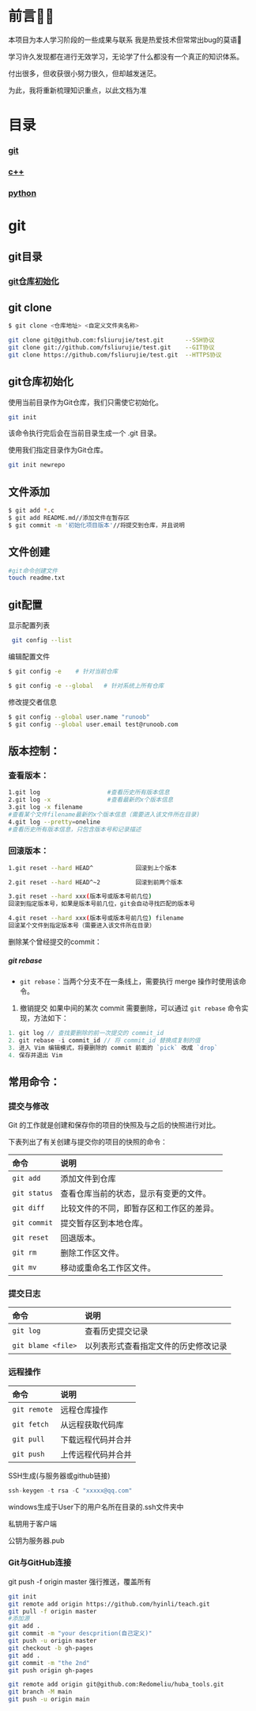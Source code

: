# 前言🐱‍🚀

本项目为本人学习阶段的一些成果与联系
我是热爱技术但常常出bug的莫语😬

学习许久发现都在进行无效学习，无论学了什么都没有一个真正的知识体系。

付出很多，但收获很小努力很久，但却越发迷茫。

为此，我将重新梳理知识重点，以此文档为准

# 目录

### [git](#git)

### [c++](#c++)

### [python](#python)

























# git

## git目录

### [git仓库初始化](仓库初始化)

## git clone

```bash
$ git clone <仓库地址> <自定义文件夹名称>
```

```bash
git clone git@github.com:fsliurujie/test.git      --SSH协议
git clone git://github.com/fsliurujie/test.git    --GIT协议
git clone https://github.com/fsliurujie/test.git  --HTTPS协议
```

## git仓库初始化

使用当前目录作为Git仓库，我们只需使它初始化。

```bash
git init
```

该命令执行完后会在当前目录生成一个 .git 目录。

使用我们指定目录作为Git仓库。

```bash
git init newrepo
```

## 文件添加

```bash
$ git add *.c
$ git add README.md//添加文件在暂存区
$ git commit -m '初始化项目版本'//将提交到仓库，并且说明
```

## 文件创建

```bash
#git命令创建文件
touch readme.txt
```

## git配置

显示配置列表

```bash
 git config --list
```

编辑配置文件

```bash
$ git config -e    # 针对当前仓库 
```

```bash
$ git config -e --global   # 针对系统上所有仓库
```

修改提交者信息

```bash
$ git config --global user.name "runoob"
$ git config --global user.email test@runoob.com
```

## 版本控制：

### 查看版本：

```bash
1.git log 					#查看历史所有版本信息
2.git log -x 				#查看最新的x个版本信息
3.git log -x filename
#查看某个文件filename最新的x个版本信息（需要进入该文件所在目录)
4.git log --pretty=oneline
#查看历史所有版本信息，只包含版本号和记录描述
```



### 回滚版本：

```bash
1.git reset --hard HEAD^  			回滚到上个版本

2.git reset --hard HEAD^~2			回滚到前两个版本

3.git reset --hard xxx(版本号或版本号前几位)
回滚到指定版本号，如果是版本号前几位，git会自动寻找匹配的版本号

4.git reset --hard xxx(版本号或版本号前几位) filename
回滚某个文件到指定版本号（需要进入该文件所在目录）
```

删除某个曾经提交的commit：

##### git rebase

- `git rebase`：当两个分支不在一条线上，需要执行 merge 操作时使用该命令。

1. 撤销提交
   如果中间的某次 commit 需要删除，可以通过 `git rebase` 命令实现，方法如下：

```go
1. git log // 查找要删除的前一次提交的 commit_id
2. git rebase -i commit_id // 将 commit_id 替换成复制的值
3. 进入 Vim 编辑模式，将要删除的 commit 前面的 `pick` 改成 `drop`
4. 保存并退出 Vim
```

## 常用命令：

### 提交与修改

Git 的工作就是创建和保存你的项目的快照及与之后的快照进行对比。

下表列出了有关创建与提交你的项目的快照的命令：

| 命令         | 说明                                     |
| :----------- | :--------------------------------------- |
| `git add`    | 添加文件到仓库                           |
| `git status` | 查看仓库当前的状态，显示有变更的文件。   |
| `git diff`   | 比较文件的不同，即暂存区和工作区的差异。 |
| `git commit` | 提交暂存区到本地仓库。                   |
| `git reset`  | 回退版本。                               |
| `git rm`     | 删除工作区文件。                         |
| `git mv`     | 移动或重命名工作区文件。                 |

### 提交日志

| 命令               | 说明                                 |
| :----------------- | :----------------------------------- |
| `git log`          | 查看历史提交记录                     |
| `git blame <file>` | 以列表形式查看指定文件的历史修改记录 |

### 远程操作

| 命令         | 说明               |
| :----------- | :----------------- |
| `git remote` | 远程仓库操作       |
| `git fetch`  | 从远程获取代码库   |
| `git pull`   | 下载远程代码并合并 |
| `git push`   | 上传远程代码并合并 |

SSH生成(与服务器或github链接)

```c++
ssh-keygen -t rsa -C "xxxxx@qq.com"
```

windows生成于User下的用户名所在目录的.ssh文件夹中

私钥用于客户端

公钥为服务器.pub

### Git与GitHub连接

git push -f origin master 强行推送，覆盖所有

```bash
git init
git remote add origin https://github.com/hyinli/teach.git
git pull -f origin master
#添加源
git add .
git commit -m "your descprition(自己定义)"
git push -u origin master
git checkout -b gh-pages
git add .
git commit -m "the 2nd"
git push origin gh-pages
```

```bash
git remote add origin git@github.com:Redomeliu/huba_tools.git
git branch -M main
git push -u origin main
```

